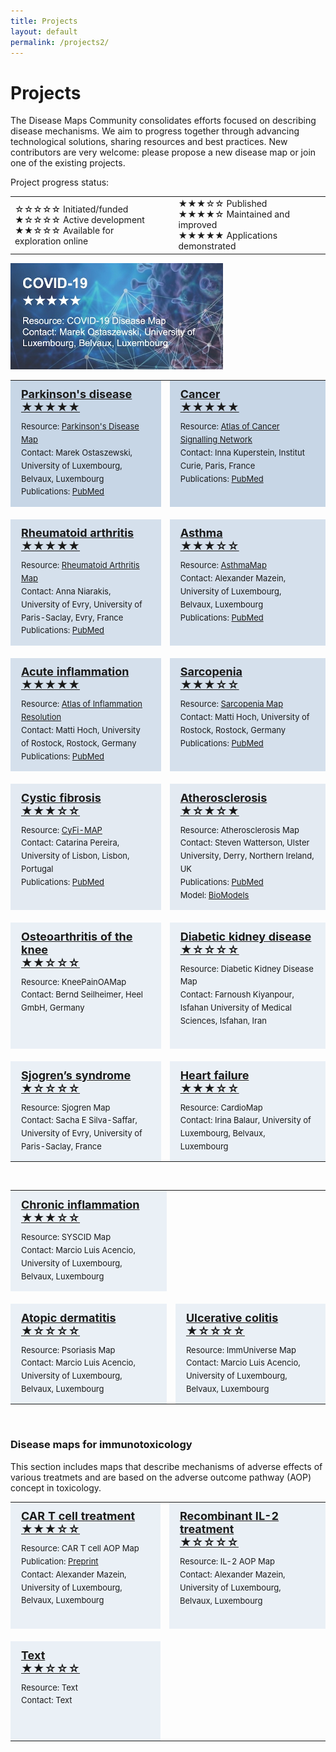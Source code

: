 ```yaml
---
title: Projects
layout: default
permalink: /projects2/
---
```


# Projects
        
The Disease Maps Community consolidates efforts focused on describing disease mechanisms. We aim to progress together through advancing technological solutions, sharing resources and best practices. New contributors are very welcome: please propose a new disease map or join one of the existing projects. 

<!--
**Project progress status:**  
&#9734;&#9734;&#9734;&#9734;&#9734; Initiated/funded  
&#9733;&#9734;&#9734;&#9734;&#9734; Active development  
&#9733;&#9733;&#9734;&#9734;&#9734; Map is available for exploration online  
&#9733;&#9733;&#9733;&#9734;&#9734; Published  
&#9733;&#9733;&#9733;&#9733;&#9734; Continuously maintained and improved  
&#9733;&#9733;&#9733;&#9733;&#9733; Applications demonstrated  
-->

Project progress status:
<table>
<tr style="height: 20px;">
<td style="width: 320px;">
&#9734;&#9734;&#9734;&#9734;&#9734; Initiated/funded<br />
&#9733;&#9734;&#9734;&#9734;&#9734; Active development<br />
&#9733;&#9733;&#9734;&#9734;&#9734; Available for exploration online 
</td>
<td style="width: 0px;"> </td>
<td style="width: 320px;"> 
&#9733;&#9733;&#9733;&#9734;&#9734; Published<br />
&#9733;&#9733;&#9733;&#9733;&#9734; Maintained and improved<br />  
&#9733;&#9733;&#9733;&#9733;&#9733; Applications demonstrated
</td>
</tr>
</table>


<a href="https://covid.pages.uni.lu/" target="_blank"><img src="/images/projects/covid-19-stars3.jpg" width="340px"/></a>

<table>
<!--<tr style="height:160px;">
<td style="width:320px; text-align:left; vertical-align:top; background-color:#d64a42;">
        <p style="margin:10px; font-size:16px;">
        <strong><a href="https://covid.pages.uni.lu/map_curation" target="_blank"><font color="white">COVID-19</font></a></strong></p>
        <p style="line-height:160%; margin:10px; font-size:13px;">
        <font color="white">Resource:</font> <a href="https://covid.pages.uni.lu/map_curation" target="_blank"><strong><font color="white">COVID-19 Disease Map</font></strong></a><br />
        <font color="white">Contact: Marek Ostaszewski, University of Luxembourg, Belvaux, Luxembourg<br /><br />OPEN PROJECT</font>
        </p></td>
<td style="width: 0px;"> </td>
<td style="width:320px;"> </td>
</tr>
<tr style="height: 20px;">
<td style="width: 320px;"> </td>
<td style="width: 0px;"> </td>
<td style="width: 320px;"> </td>
</tr>-->
<tr style="height:160px;">
<td style="width:320px; text-align:left; vertical-align:top; background-color:#C7D6E6;">
        <p style="margin:10px; font-size:18px;">
        <strong><a href="../parkinsons" target="_blank">Parkinson's disease <br />&#9733;&#9733;&#9733;&#9733;&#9733;</a></strong></p>
        <p style="line-height:160%; margin:10px; font-size:13px;">
        Resource: <a href="https://pdmap.uni.lu" target="_blank">Parkinson's Disease Map</a><br />
        Contact: Marek Ostaszewski, University of Luxembourg, Belvaux, Luxembourg<br />
        Publications: <a href="https://www.ncbi.nlm.nih.gov/pubmed/?term=23832570+27441714" target="_blank">PubMed</a>
        </p></td>
<td style="width: 0px;"> </td>
<td style="width:320px; text-align:left; vertical-align:top; background-color:#C7D6E6;">
        <p style="margin:10px; font-size:18px;">
        <strong><a href="../cancer" target="_blank">Cancer <br />&#9733;&#9733;&#9733;&#9733;&#9733;</a></strong></p>
        <p style="line-height:160%; margin:10px; font-size:13px;">
        Resource: <a href="https://acsn.curie.fr/ACSN2/ACSN2.html" target="_blank">Atlas of Cancer Signalling Network</a><br />
        Contact: Inna Kuperstein, Institut Curie, Paris, France<br />
        Publications: <a href="https://www.ncbi.nlm.nih.gov/pubmed/?term=32316560+26192618+29688383+29726961+25295490+27559053+25688112" target="_blank">PubMed</a>
        </p></td>
</tr>
<tr style="height: 20px;">
<td style="width: 320px;"> </td>
<td style="width: 0px;"> </td>
<td style="width: 320px;"> </td>
</tr>
<tr style="height:160px;">
<td style="width:320px; text-align:left; vertical-align:top; background-color:#D5E0EC;">
        <p style="margin:10px; font-size:18px;">
        <strong><a href="../rheumatoidarthritis" target="_blank">Rheumatoid arthritis <br />&#9733;&#9733;&#9733;&#9733;&#9733;</a></strong></p>
        <p style="line-height:160%; margin:10px; font-size:13px;">
        Resource: <a href="https://ramap.uni.lu/minerva/" target="_blank">Rheumatoid Arthritis Map</a><br />
        <!--Contact: <a href="mailto:anna.niaraki@univ-evry.fr">Anna Niarakis</a>, University of Evry Val d’Essonne, Evry, France<br />-->
        Contact: Anna Niarakis, University of Evry, University of Paris-Saclay, Evry, France<br />
        Publications: <a href="https://www.ncbi.nlm.nih.gov/pubmed/29951575" target="_blank">PubMed</a><br />
        </p></td>
<td style="width: 0px;"> </td>
<td style="width:320px; text-align:left; vertical-align:top; background-color:#D5E0EC;">
        <p style="margin:10px; font-size:18px;">
        <strong><a href="../asthma" target="_blank">Asthma <br />&#9733;&#9733;&#9733;&#9734;&#9734;</a></strong></p>
        <p style="line-height:160%; margin:10px; font-size:13px;">
        Resource: <a href="http://asthma-map.org/" target="_blank">AsthmaMap</a><br />
        Contact: Alexander Mazein, University of Luxembourg, Belvaux, Luxembourg<br />
        Publications: <a href="https://www.ncbi.nlm.nih.gov/pubmed/30133857" target="_blank">PubMed</a>
        </p></td>
</tr>
<tr style="height: 20px;">
<td style="width: 320px;"> </td>
<td style="width: 0px;"> </td>
<td style="width: 320px;"> </td>
</tr>
<tr style="height:160px;">
<td style="width:320px; text-align:left; vertical-align:top; background-color:#D5E0EC;">
        <p style="margin:10px; font-size:18px;">
        <strong><a href="https://air.bio.informatik.uni-rostock.de/" target="_blank">Acute inflammation <br />&#9733;&#9733;&#9733;&#9733;&#9733;</a></strong></p>
        <p style="line-height:160%; margin:10px; font-size:13px;">
        Resource: <a href="https://air.bio.informatik.uni-rostock.de/" target="_blank">Atlas of Inflammation Resolution</a><br />
        Contact: Matti Hoch, University of Rostock, Rostock, Germany<br />
        Publications: <a href="https://www.ncbi.nlm.nih.gov/pubmed/?term=32893032+35473910+36973809" target="_blank">PubMed</a>
        </p></td>
<td style="width: 0px;"> </td>
<td style="width:320px; text-align:left; vertical-align:top; background-color:#D5E0EC;">
        <p style="margin:10px; font-size:18px;">
        <strong><a href="https://www.sbi.uni-rostock.de/research/projects/detail/73" target="_blank">Sarcopenia<br />&#9733;&#9733;&#9733;&#9734;&#9734;</a></strong></p>
        <p style="line-height:160%; margin:10px; font-size:13px;">
        Resource: <a href="https://www.sbi.uni-rostock.de/research/projects/detail/73" target="_blank">Sarcopenia Map</a><br />
        Contact: Matti Hoch, University of Rostock, Rostock, Germany<br />
        Publications: <a href="https://www.ncbi.nlm.nih.gov/pubmed/36407505" target="_blank">PubMed</a>
        </p></td>
</tr>
        <tr style="height: 20px;">
<td style="width: 320px;"> </td>
<td style="width: 0px;"> </td>
<td style="width: 320px;"> </td>
</tr>
<tr style="height:160px;">
<td style="width:320px; text-align:left; vertical-align:top; background-color:#E3EAF2;">
        <p style="margin:10px; font-size:18px;">
        <strong><a href="../cysticfibrosis" target="_blank">Cystic fibrosis <br />&#9733;&#9733;&#9733;&#9734;&#9734;</a></strong></p>
        <p style="line-height:160%; margin:10px; font-size:13px;">
        Resource: <a href="https://cysticfibrosismap.github.io/" target="_blank">CyFi-MAP</a><br />
        Contact: Catarina Pereira, University of Lisbon, Lisbon, Portugal<br />
        Publications: <a href="https://www.ncbi.nlm.nih.gov/pubmed/34782688" target="_blank">PubMed</a>
        </p></td>   
<td style="width: 0px;"> </td>
<td style="width:320px; text-align:left; vertical-align:top; background-color:#E3EAF2;">
        <p style="margin:10px; font-size:18px;">
        <strong><a href="../atherosclerosis" target="_blank">Atherosclerosis <br />&#9733;&#9734;&#9733;&#9734;&#9733;</a></strong></p>
        <p style="line-height:160%; margin:10px; font-size:13px;">
        Resource: Atherosclerosis Map<br />
        Contact: Steven Watterson, Ulster University, Derry, Northern Ireland, UK<br />
        Publications: <a href="https://www.ncbi.nlm.nih.gov/pubmed/30520978" target="_blank">PubMed</a><br />
        Model: <a href="https://www.ebi.ac.uk/biomodels/MODEL1812100001#Overview" target="_blank">BioModels</a>
        </p></td>
</tr>
<tr style="height: 20px;">
<td style="width: 320px;"> </td>
<td style="width: 0px;"> </td>
<td style="width: 320px;"> </td>
</tr>
<tr style="height:160px;">
<td style="width:320px; text-align:left; vertical-align:top; background-color:#EAF0F6;">
        <p style="margin:10px; font-size:18px;">
        <strong><a href="../osteoarthritis" target="_blank">Osteoarthritis of the knee <br />&#9733;&#9733;&#9734;&#9734;&#9734;</a></strong></p>
        <p style="line-height:160%; margin:10px; font-size:13px;">
        Resource: KneePainOAMap<br />
        Contact: Bernd Seilheimer, Heel GmbH, Germany<br />
        </p></td>
<td style="width: 0px;"> </td>
<td style="width:320px; text-align:left; vertical-align:top; background-color:#EAF0F6;">
        <p style="margin:10px; font-size:18px;">
        <strong><a href="../diabetickidneydisease" target="_blank">Diabetic kidney disease <br />&#9733;&#9734;&#9734;&#9734;&#9734;</a></strong></p>
        <p style="line-height:160%; margin:10px; font-size:13px;">
        Resource: Diabetic Kidney Disease Map<br />
        Contact: Farnoush Kiyanpour, Isfahan University of Medical Sciences, Isfahan, Iran<br /><br />
        </p></td>
</tr>
<tr style="height: 20px;">
<td style="width: 320px;"> </td>
<td style="width: 0px;"> </td>
<td style="width: 320px;"> </td>
</tr>
<tr style="height:160px;">
<td style="width:320px; text-align:left; vertical-align:top; background-color:#EAF0F6;">
        <p style="margin:10px; font-size:18px;">
        <strong><a href="../sjogrens" target="_blank">Sjogren’s syndrome <br />&#9733;&#9734;&#9734;&#9734;&#9734;</a></strong></p>
        <p style="line-height:160%; margin:10px; font-size:13px;">
        Resource: Sjogren Map<br />
        Contact: Sacha E Silva-Saffar, University of Evry, University of Paris-Saclay, France<br />
        </p></td>
<td style="width: 0px;"> </td>
<td style="width:320px; text-align:left; vertical-align:top; background-color:#EAF0F6;">
        <p style="margin:10px; font-size:18px;">
        <strong><a href="../heartfailure" target="_blank">Heart failure <br />&#9733;&#9733;&#9733;&#9734;&#9734;</a></strong></p>
        <p style="line-height:160%; margin:10px; font-size:13px;">
        Resource: CardioMap<br />
        Contact: Irina Balaur, University of Luxembourg, Belvaux, Luxembourg<br />
        </p></td>
</tr>
</table>

<br />

<table>
<tr style="height:160px;">
<td style="width:320px; text-align:left; vertical-align:top; background-color:#EAF0F6;">
        <p style="margin:10px; font-size:18px;">
        <strong><a href="../chronicinflammation" target="_blank">Chronic inflammation <br />&#9733;&#9733;&#9733;&#9734;&#9734;</a></strong></p>
        <p style="line-height:160%; margin:10px; font-size:13px;">
        Resource: SYSCID Map<br />
        Contact: Marcio Luis Acencio, University of Luxembourg, Belvaux, Luxembourg<br />
        </p></td>
<td style="width: 0px;"> </td>
<td style="width: 320px;"> </td>
</tr>
<tr style="height: 20px;">
<td style="width: 320px;"> </td>
<td style="width: 0px;"> </td>
<td style="width: 320px;"> </td>
</tr>
<tr style="height:160px;">
<td style="width:320px; text-align:left; vertical-align:top; background-color:#EAF0F6;">
        <p style="margin:10px; font-size:18px;">
        <strong><a href="../atopicdermatitis" target="_blank">Atopic dermatitis <br />&#9733;&#9734;&#9734;&#9734;&#9734;</a></strong></p>
        <p style="line-height:160%; margin:10px; font-size:13px;">
        Resource: Psoriasis Map<br />
        Contact: Marcio Luis Acencio, University of Luxembourg, Belvaux, Luxembourg<br />
        </p></td>
<td style="width: 0px;"> </td>
<td style="width:320px; text-align:left; vertical-align:top; background-color:#EAF0F6;">
        <p style="margin:10px; font-size:18px;">
        <strong><a href="../ulcerativecolitis" target="_blank">Ulcerative colitis <br />&#9733;&#9734;&#9734;&#9734;&#9734;</a></strong></p>
        <p style="line-height:160%; margin:10px; font-size:13px;">
        Resource: ImmUniverse Map<br />
        Contact: Marcio Luis Acencio, University of Luxembourg, Belvaux, Luxembourg<br />
        </p></td>
</tr>
</table>

<br />

### Disease maps for immunotoxicology

This section includes maps that describe mechanisms of adverse effects of various treatmets and are based on the adverse outcome pathway (AOP) concept in toxicology.  

<table>
<tr style="height:160px;">
<td style="width:320px; text-align:left; vertical-align:top; background-color:#EAF0F6;">
        <p style="margin:10px; font-size:18px;">
        <strong><a href="../cart" target="_blank">CAR T cell treatment <br />&#9733;&#9733;&#9733;&#9734;&#9734;</a></strong></p>
        <p style="line-height:160%; margin:10px; font-size:13px;">
        Resource: CAR T cell AOP Map<br />
        Publication: <a href="https://doi.org/10.1101/2023.03.21.533620" target="_blank">Preprint</a><br />
        Contact: Alexander Mazein, University of Luxembourg, Belvaux, Luxembourg<br />
        </p></td>
<td style="width: 0px;"> </td>
<td style="width:320px; text-align:left; vertical-align:top; background-color:#EAF0F6;">
        <p style="margin:10px; font-size:18px;">
        <strong><a href="../il2" target="_blank">Recombinant IL-2 treatment <br />&#9733;&#9734;&#9734;&#9734;&#9734;</a></strong></p>
        <p style="line-height:160%; margin:10px; font-size:13px;">
        Resource: IL-2 AOP Map<br />
        Contact: Alexander Mazein, University of Luxembourg, Belvaux, Luxembourg<br /><br />
        </p></td>
</tr>
<tr style="height: 20px;">
<td style="width: 320px;"> </td>
<td style="width: 0px;"> </td>
<td style="width: 320px;"> </td>
</tr>
<tr style="height:160px;">
<td style="width:320px; text-align:left; vertical-align:top; background-color:#EAF0F6;">
        <p style="margin:10px; font-size:18px;">
        <strong><a href="../test" target="_blank">Text <br />&#9733;&#9733;&#9734;&#9734;&#9734;</a></strong></p>
        <p style="line-height:160%; margin:10px; font-size:13px;">
        Resource: Text<br />
        Contact: Text<br />
        </p></td>
<td style="width: 0px;"> </td>
<td style="width: 320px;"> </td>
</tr>
</table>

